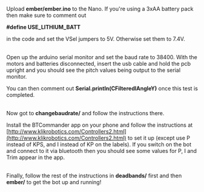 Upload **ember/ember.ino** to the Nano. If you're using a 3xAA battery pack then make sure to comment out 

**#define USE_LITHIUM_BATT**

in the code and set the VSel jumpers to 5V. Otherwise set them to 7.4V.  
<br>

Open up the arduino serial monitor and set the baud rate to 38400. With the motors and batteries disconnected, insert the usb cable and hold the pcb upright and you should see the pitch values being output to the serial monitor.

You can then comment out **Serial.println(CFilteredlAngleY)** once this test is completed.  
<br>

Now got to **changebaudrate/** and follow the instructions there.

Install the BTCommander app on your phone and follow the instructions at [http://www.klikrobotics.com/Controllers2.html](http://www.klikrobotics.com/Controllers2.html) to set it up (except use P instead of KPS, and I instead of KP on the labels). If you switch on the bot and connect to it via bluetooth then you should see some values for P, I and Trim appear in the app.  
<br>

Finally, follow the rest of the instructions in **deadbands/** first and then **ember/** to get the bot up and running!


